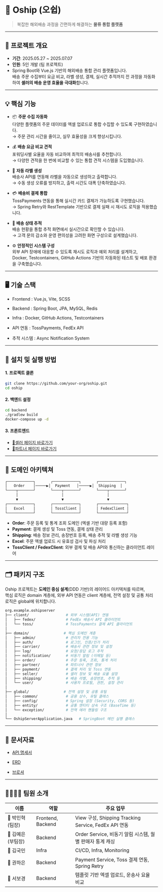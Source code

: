 # 🚢 Oship (오쉽)

> 복잡한 해외배송 과정을 간편하게 해결하는 **물류 통합 플랫폼**

---

## 📌 프로젝트 개요

- **기간**: 2025.05.27 ~ 2025.07.07
- **인원**: 5인 개발 (팀 프로젝트)
- Spring Boot와 Vue.js 기반의 해외배송 통합 관리 플랫폼입니다.  
  배송 주문 수집부터 요금 비교, 라벨 생성, 결제, 실시간 추적까지 전 과정을 자동화하여 **셀러의 배송 운영 효율을 극대화**합니다.

---

## 💡 핵심 기능

- 📦 **주문 수집 자동화**  
  다양한 플랫폼의 주문 데이터를 엑셀 업로드로 통합 수집할 수 있도록 구현하였습니다.  
  → 주문 관리 시간을 줄이고, 실무 효율성을 크게 향상시킵니다.

- 💰 **배송 요금 비교 견적**  
  포워딩사별 요율을 자동 비교하여 최적의 배송사를 추천합니다.  
  → 다양한 견적을 한 번에 비교할 수 있는 통합 견적 시스템을 도입했습니다.

- 🧾 **자동 라벨 생성**  
  배송사 API를 연동해 라벨을 자동으로 생성하고 출력합니다.  
  → 수동 생성 오류를 방지하고, 출력 시간도 대폭 단축하였습니다.

- 💳 **배송비 결제 통합**  
  TossPayments 연동을 통해 실시간 카드 결제가 가능하도록 구현했습니다.  
  → Spring Retry와 RestTemplate 기반으로 결제 실패 시 재시도 로직을 적용했습니다.

- 🚚 **배송 상태 추적**  
  배송 현황을 통합 추적 화면에서 실시간으로 확인할 수 있습니다.  
  → 고객 문의 감소와 운영 편의성을 고려한 화면 구성으로 설계했습니다.

- ⚙️ **안정적인 시스템 구성**  
  외부 API 장애에 대응할 수 있도록 재시도 로직과 예외 처리를 설계하고,  
  Docker, Testcontainers, GitHub Actions 기반의 자동화된 테스트 및 배포 환경을 구축했습니다.


---

## 🖥️ 기술 스택

- Frontend : Vue.js, Vite, SCSS

- Backend : Spring Boot, JPA, MySQL, Redis

- Infra : Docker, GitHub Actions, Testcontainers

- API 연동 : TossPayments, FedEx API

- 추적 시스템 : Async Notification System

---

## 🚀 설치 및 실행 방법

#### 1. 프로젝트 클론
```bash
git clone https://github.com/your-org/oship.git
cd oship
```

#### 2. 백엔드 설정

```bash
cd backend
./gradlew build
docker-compose up -d
```

#### 3. 프론트엔드
- [🛒셀러 페이지 바로가기](https://github.com/oship-management/oship-fe-partner)
- [🤝파트너 페이지 바로가기](https://github.com/oship-management/oship-fe-partner)

---

## 📐 도메인 아키텍쳐
```bash
┌────────────┐       ┌────────────┐       ┌────────────┐
│   Order    │─────▶│  Payment   │─────▶│  Shipping  │
└────┬───────┘       └────┬───────┘       └────┬───────┘
     │                    │                    │
     ▼                    ▼                    ▼
┌────────────┐       ┌────────────┐       ┌─────────────┐
│   Excel    │       │ TossClient │       │ FedexClient │
└────────────┘       └────────────┘       └─────────────┘
```

- **Order**: 주문 등록 및 통계 조회 도메인 (엑셀 기반 대량 등록 포함)
- **Payment**: 결제 생성 및 Toss 연동, 결제 상태 관리
- **Shipping**: 배송 정보 관리, 송장번호 등록, 배송 추적 및 라벨 생성 기능
- **Excel**: 주문 엑셀 업로드 시 유효성 검사 및 파싱 처리
- **TossClient / FedexClient**: 외부 결제 및 배송 API와 통신하는 클라이언트 레이어

---

## 🗂️ 패키지 구조
Oship 프로젝트는 **도메인 중심 설계**(DDD 기반)의 레이어드 아키텍처를 따르며,  
핵심 로직은 domain 계층에, 외부 API 연동은 client 계층에, 전역 설정 및 공통 처리 로직은 global에 위치합니다.

```bash
org.example.oshipserver
├── client/                 # 외부 시스템(API) 연동
│   ├── fedex/              # FedEx 배송사 API 클라이언트
│   └── toss/               # TossPayments 결제 API 클라이언트
│
├── domain/                # 핵심 도메인 계층
│   ├── admin/              # 관리자 전용 기능
│   ├── auth/               # 로그인, 인증/인가 처리
│   ├── carrier/            # 배송사 관련 정보 및 설정
│   ├── log/                # 요청/응답 로그 추적
│   ├── notification/       # 비동기 알림 (이메일 등)
│   ├── order/              # 주문 등록, 조회, 통계 처리
│   ├── partner/            # 파트너사 관련 정보
│   ├── payment/            # 결제 처리 및 Toss 연동
│   ├── seller/             # 셀러 정보 및 배송 요율 설정
│   ├── shipping/           # 배송 라벨, 송장번호, 추적 등
│   └── user/               # 사용자 프로필, 권한, 설정 관리
│
├── global/                # 전역 설정 및 공통 유틸
│   ├── common/             # 공용 상수, 유틸 클래스
│   ├── config/             # Spring 설정 (Security, CORS 등)
│   ├── entity/             # 공통 엔티티 상속 구조 (BaseTime 등)
│   └── exception/          # 전역 에러 핸들링 구조
│
└── OshipServerApplication.java   # SpringBoot 메인 실행 클래스
```

---
## 📑 문서자료

- [API 명세서](링크추가예정)

- [ERD](https://www.erdcloud.com/d/P59dEbgyLSHW2zCGK)

- [브로셔](https://www.notion.so/teamsparta/14-2162dc3ef514809a980bd4f2317ad7c9?p=21e2dc3ef514811ca0b2ca6b9a5f36ca&pm=s)

---

## 👨‍👩‍👧‍👦 팀원 소개
| 이름           | 역할                 | 주요 업무                                            |
|--------------| ------------------ |--------------------------------------------------|
| 🐔 박민혁 (팀장)  | Frontend, Backend   | View 구성, Shipping Tracking Service, FedEx API 연동 |
| 🐣 김예은 (부팀장) | Backend            | Order Service, 비동기 알림 시스템, 월별 판매자 통계 캐싱          |
| 🐣 김국민       | Infra              | CI/CD, Infra, Monitoring                         |
| 🐣 권하은       | Backend            | Payment Service, Toss 결제 연동, Spring Retry        |
| 🐣 서보경       | Backend            | 템플릿 기반 엑셀 업로드, 운송사 요율 비교                         |



